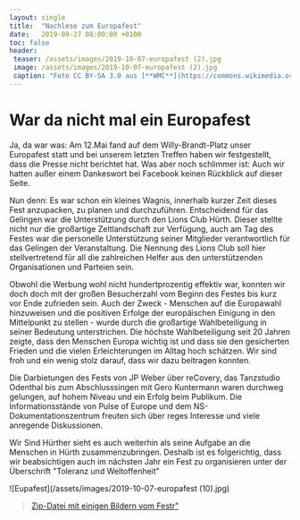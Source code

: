 ```yaml
---
layout: single
title:  "Nachlese zum Europafest"
date:   2019-09-27 08:00:00 +0100
toc: false
header:
 teaser: /assets/images/2019-10-07-europafest (2).jpg
 image: /assets/images/2019-10-07-europafest (2).jpg
 caption: "Foto CC BY-SA 3.0 aus [**WMC**](https://commons.wikimedia.org/wiki/Book#/media/File:Old_book_bindings.jpg)"
---
```

# War da nicht mal ein Europafest

Ja, da war was: Am 12.Mai fand auf dem Willy-Brandt-Platz unser Europafest statt und bei unserem letzten Treffen 
haben wir festgestellt, dass die Presse nicht berichtet hat. Was aber noch schlimmer ist: Auch wir hatten außer 
einem Dankeswort bei Facebook keinen Rückblick auf dieser Seite.

Nun denn: Es war schon ein kleines Wagnis, innerhalb kurzer Zeit dieses Fest anzupacken, zu planen und durchzuführen. 
Entscheidend für das Gelingen war die Unterstützung durch den Lions Club Hürth. Dieser stellte nicht nur die großartige 
Zeltlandschaft zur Verfügung, auch am Tag des Festes war die personelle Unterstützung seiner Mitglieder verantwortlich 
für das Gelingen der Veranstaltung. Die Nennung des Lions Club soll hier stellvertretend für all die zahlreichen Helfer 
aus den unterstützenden Organisationen und Parteien sein.

Obwohl die Werbung wohl nicht hundertprozentig effektiv war, konnten wir doch doch mit der großen Besucherzahl vom 
Beginn des Festes bis kurz vor Ende zufrieden sein. Auch der Zweck - Menschen auf die Europawahl hinzuweisen und die 
positiven Erfolge der europäischen Einigung in den Mittelpunkt zu stellen - wurde durch die großartige Wahlbeteiligung 
in seiner Bedeutung unterstrichen. Die höchste Wahlbeteiligung seit 20 Jahren zeigte, dass den Menschen Europa wichtig ist 
und dass sie den gesicherten Frieden und die vielen Erleichterungen im Alltag hoch schätzen. Wir sind froh und ein wenig 
stolz darauf, dass wir dazu beitragen konnten.

Die Darbietungen des Fests von JP Weber über reCovery, das Tanzstudio Odenthal bis zum Abschlusssingen mit Gero 
Kuntermann waren durchweg gelungen, auf hohem Niveau und ein Erfolg beim Publikum. Die Informationsstände von 
Pulse of Europe und dem NS-Dokumentationszentrum freuten sich über reges Interesse und viele anregende Diskussionen.

Wir Sind Hürther sieht es auch weiterhin als seine Aufgabe an die Menschen in Hürth zusammenzubringen. 
Deshalb ist es folgerichtig, dass wir beabsichtigen auch im nächsten Jahr ein Fest zu organisieren unter der 
Überschrift "Toleranz und Weltoffenheit"

![Eupafest](/assets/images/2019-10-07-europafest (10).jpg)

> [Zip-Datei mit einigen Bildern vom Festr"](/assets/images/Europafest.zip)


